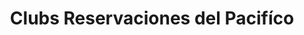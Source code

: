 ---
title: "Clubs Reservaciones del Pacifíco"
url: /zapopan/clubs-reservaciones-del-pacifico/
shop: agencia de viajes
---